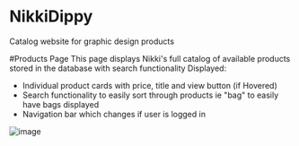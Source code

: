 # NikkiDippy
 Catalog website for graphic design products

#Products Page
This page displays Nikki's full catalog of available products stored in the database with search functionality
Displayed:
 * Individual product cards with price, title and view button (if Hovered)
 * Search functionality to easily sort through products ie "bag" to easily have bags displayed
 * Navigation bar which changes if user is logged in

![image](https://user-images.githubusercontent.com/14145611/154726504-55456617-bb1f-4a9f-8f8b-07a94d5e0890.png)

